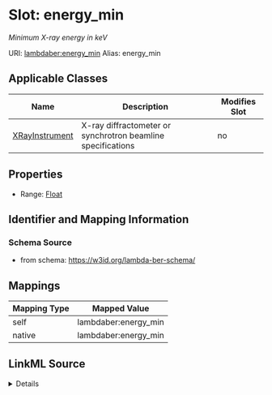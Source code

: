 

# Slot: energy_min 


_Minimum X-ray energy in keV_





URI: [lambdaber:energy_min](https://w3id.org/lambda-ber-schema/energy_min)
Alias: energy_min

<!-- no inheritance hierarchy -->





## Applicable Classes

| Name | Description | Modifies Slot |
| --- | --- | --- |
| [XRayInstrument](XRayInstrument.md) | X-ray diffractometer or synchrotron beamline specifications |  no  |






## Properties

* Range: [Float](Float.md)




## Identifier and Mapping Information






### Schema Source


* from schema: https://w3id.org/lambda-ber-schema/




## Mappings

| Mapping Type | Mapped Value |
| ---  | ---  |
| self | lambdaber:energy_min |
| native | lambdaber:energy_min |




## LinkML Source

<details>
```yaml
name: energy_min
description: Minimum X-ray energy in keV
from_schema: https://w3id.org/lambda-ber-schema/
rank: 1000
alias: energy_min
owner: XRayInstrument
domain_of:
- XRayInstrument
range: float

```
</details>